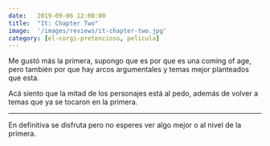 ```yaml
---
date:   2019-09-06 12:00:00
title:  "It: Chapter Two"
image:  '/images/reviews/it-chapter-two.jpg'
category: [el-corgi-pretencioso, pelicula]
---
```

Me gustó más la primera, supongo que es por que es una coming of age, pero también por que hay arcos argumentales y temas mejor planteados que esta.

Acá siento que la mitad de los personajes está al pedo, además de volver a temas que ya se tocaron en la primera.

<hr>

En definitiva se disfruta pero no esperes ver algo mejor o al nivel de la primera.
